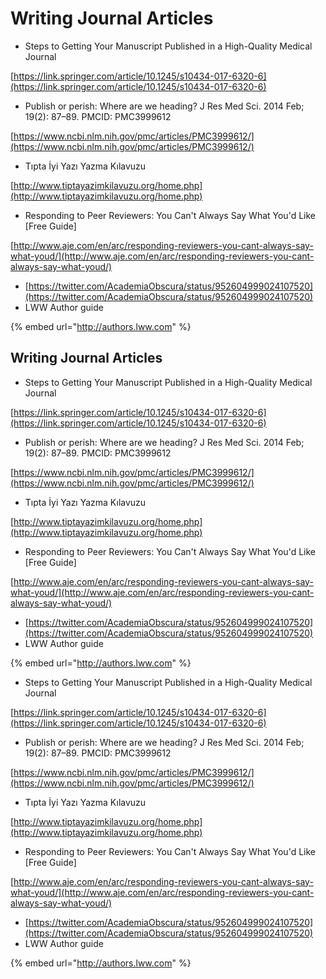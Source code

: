 # Writing Journal Articles



* Steps to Getting Your Manuscript Published in a High-Quality Medical Journal

[https://link.springer.com/article/10.1245/s10434-017-6320-6](https://link.springer.com/article/10.1245/s10434-017-6320-6)

* Publish or perish: Where are we heading? J Res Med Sci. 2014 Feb; 19(2): 87–89. PMCID: PMC3999612

[https://www.ncbi.nlm.nih.gov/pmc/articles/PMC3999612/](https://www.ncbi.nlm.nih.gov/pmc/articles/PMC3999612/)

* Tıpta İyi Yazı Yazma Kılavuzu

[http://www.tiptayazimkilavuzu.org/home.php](http://www.tiptayazimkilavuzu.org/home.php)

* Responding to Peer Reviewers: You Can't Always Say What You'd Like \[Free Guide]

[http://www.aje.com/en/arc/responding-reviewers-you-cant-always-say-what-youd/](http://www.aje.com/en/arc/responding-reviewers-you-cant-always-say-what-youd/)

* [https://twitter.com/AcademiaObscura/status/952604999024107520](https://twitter.com/AcademiaObscura/status/952604999024107520)
* LWW Author guide

{% embed url="http://authors.lww.com" %}



## Writing Journal Articles

* Steps to Getting Your Manuscript Published in a High-Quality Medical Journal

[https://link.springer.com/article/10.1245/s10434-017-6320-6](https://link.springer.com/article/10.1245/s10434-017-6320-6)

* Publish or perish: Where are we heading? J Res Med Sci. 2014 Feb; 19(2): 87–89. PMCID: PMC3999612

[https://www.ncbi.nlm.nih.gov/pmc/articles/PMC3999612/](https://www.ncbi.nlm.nih.gov/pmc/articles/PMC3999612/)

* Tıpta İyi Yazı Yazma Kılavuzu

[http://www.tiptayazimkilavuzu.org/home.php](http://www.tiptayazimkilavuzu.org/home.php)

* Responding to Peer Reviewers: You Can't Always Say What You'd Like \[Free Guide]

[http://www.aje.com/en/arc/responding-reviewers-you-cant-always-say-what-youd/](http://www.aje.com/en/arc/responding-reviewers-you-cant-always-say-what-youd/)

* [https://twitter.com/AcademiaObscura/status/952604999024107520](https://twitter.com/AcademiaObscura/status/952604999024107520)
* LWW Author guide

{% embed url="http://authors.lww.com" %}





* Steps to Getting Your Manuscript Published in a High-Quality Medical Journal

[https://link.springer.com/article/10.1245/s10434-017-6320-6](https://link.springer.com/article/10.1245/s10434-017-6320-6)

* Publish or perish: Where are we heading? J Res Med Sci. 2014 Feb; 19(2): 87–89. PMCID: PMC3999612

[https://www.ncbi.nlm.nih.gov/pmc/articles/PMC3999612/](https://www.ncbi.nlm.nih.gov/pmc/articles/PMC3999612/)

* Tıpta İyi Yazı Yazma Kılavuzu

[http://www.tiptayazimkilavuzu.org/home.php](http://www.tiptayazimkilavuzu.org/home.php)

* Responding to Peer Reviewers: You Can't Always Say What You'd Like \[Free Guide]

[http://www.aje.com/en/arc/responding-reviewers-you-cant-always-say-what-youd/](http://www.aje.com/en/arc/responding-reviewers-you-cant-always-say-what-youd/)

* [https://twitter.com/AcademiaObscura/status/952604999024107520](https://twitter.com/AcademiaObscura/status/952604999024107520)
* LWW Author guide

{% embed url="http://authors.lww.com" %}

